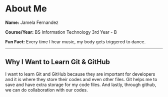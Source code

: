 # About Me

**Name:** Jamela Fernandez

**Course/Year:** BS Information Technology 3rd Year - B

**Fun Fact:** Every time I hear music, my body gets triggered to dance.

---

## Why I Want to Learn Git & GitHub

I want to learn Git and GitHub because they are important for developers and it is where they store their codes and even other files. Git helps me to save and have extra storage for my code files. And lastly, through github, we can do collaboration with our codes.
